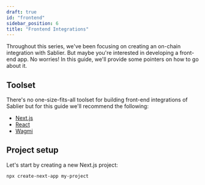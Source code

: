 ```yaml
---
draft: true
id: "frontend"
sidebar_position: 6
title: "Frontend Integrations"
---
```


Throughout this series, we've been focusing on creating an on-chain integration with Sablier. But maybe you're
interested in developing a front-end app. No worries! In this guide, we'll provide some pointers on how to go about it.

## Toolset

There's no one-size-fits-all toolset for building front-end integrations of Sablier but for this guide we'll recommend
the following:

- [Next.js](https://nextjs.org/)
- [React](https://reactjs.org/)
- [Wagmi](https://wagmi.sh/)

## Project setup

Let's start by creating a new Next.js project:

```sh
npx create-next-app my-project
```
